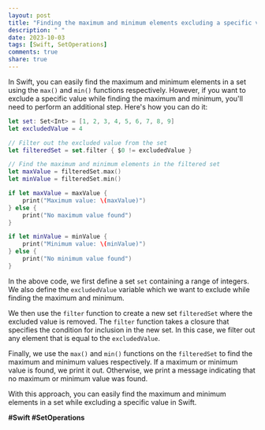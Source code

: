 ```yaml
---
layout: post
title: "Finding the maximum and minimum elements excluding a specific value in a set in Swift"
description: " "
date: 2023-10-03
tags: [Swift, SetOperations]
comments: true
share: true
---
```


In Swift, you can easily find the maximum and minimum elements in a set using the `max()` and `min()` functions respectively. However, if you want to exclude a specific value while finding the maximum and minimum, you'll need to perform an additional step. Here's how you can do it:

```swift
let set: Set<Int> = [1, 2, 3, 4, 5, 6, 7, 8, 9]
let excludedValue = 4

// Filter out the excluded value from the set
let filteredSet = set.filter { $0 != excludedValue }

// Find the maximum and minimum elements in the filtered set
let maxValue = filteredSet.max()
let minValue = filteredSet.min()

if let maxValue = maxValue {
    print("Maximum value: \(maxValue)")
} else {
    print("No maximum value found")
}

if let minValue = minValue {
    print("Minimum value: \(minValue)")
} else {
    print("No minimum value found")
}
```

In the above code, we first define a set `set` containing a range of integers. We also define the `excludedValue` variable which we want to exclude while finding the maximum and minimum.

We then use the `filter` function to create a new set `filteredSet` where the excluded value is removed. The `filter` function takes a closure that specifies the condition for inclusion in the new set. In this case, we filter out any element that is equal to the `excludedValue`.

Finally, we use the `max()` and `min()` functions on the `filteredSet` to find the maximum and minimum values respectively. If a maximum or minimum value is found, we print it out. Otherwise, we print a message indicating that no maximum or minimum value was found.

With this approach, you can easily find the maximum and minimum elements in a set while excluding a specific value in Swift.

**#Swift #SetOperations**